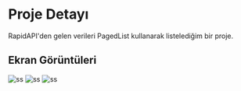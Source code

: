 # Proje Detayı
RapidAPI'den gelen verileri PagedList kullanarak listelediğim bir proje.

## Ekran Görüntüleri
![ss]([MvcCv/wwwroot/Images/cvFoto/img1.png](https://github.com/devMuratCengiz/IMDBRapidAPI/blob/master/IMDBRapidAPI/wwwroot/Images/1.png))
![ss]([MvcCv/wwwroot/Images/cvFoto/img2.png](https://github.com/devMuratCengiz/IMDBRapidAPI/blob/master/IMDBRapidAPI/wwwroot/Images/2.png))
![ss]([MvcCv/wwwroot/Images/cvFoto/img3.png](https://github.com/devMuratCengiz/IMDBRapidAPI/blob/master/IMDBRapidAPI/wwwroot/Images/3.png))


